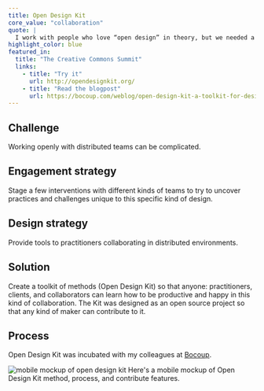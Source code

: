 ```yaml
---
title: Open Design Kit
core_value: "collaboration"
quote: |
  I work with people who love “open design” in theory, but we needed a common set of methods so that on a very practical level, every project stakeholder understands how to collaborate.
highlight_color: blue
featured_in:
  title: "The Creative Commons Summit"
  links:
    - title: "Try it"
      url: http://opendesignkit.org/
    - title: "Read the blogpost"
      url: https://bocoup.com/weblog/open-design-kit-a-toolkit-for-designing-with-distributed-collaborators
---
```


## Challenge

Working openly with distributed teams can be complicated.

## Engagement strategy

Stage a few interventions with different kinds of teams to try to uncover practices and challenges unique to this specific kind of design.

## Design strategy

Provide tools to practitioners collaborating in distributed environments.

## Solution

Create a toolkit of methods (Open Design Kit) so that anyone: practitioners, clients, and collaborators can learn how to be productive and happy in this kind of collaboration. The Kit was designed as an open source project so that any kind of maker can contribute to it.

## Process

Open Design Kit was incubated with my colleagues at [Bocoup](https://bocoup.com/).

<img src="odk.png" alt="mobile mockup of open design kit">

<caption align="center"> Here's a mobile mockup of Open Design Kit method, process, and contribute features. </caption>
